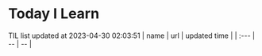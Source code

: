 # Today I Learn 
TIL list updated at 2023-04-30 02:03:51
| name | url | updated time |
| :--- | -- | -- |
